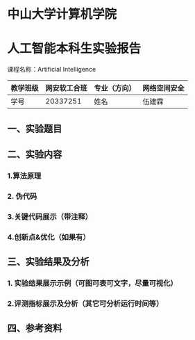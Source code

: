 # 中山大学计算机学院

# **人工智能本科生实验报告**

 

课程名称：Artificial Intelligence

| 教学班级 | 网安软工合班 | 专业（方向） | 网络空间安全 |
| -------- | ------------ | ------------ | ------------ |
| 学号     | 20337251     | 姓名         | 伍建霖       |

## 一、实验题目



## 二、实验内容

### 1.算法原理



### 2. 伪代码



### 3.关键代码展示（带注释）



### 4.创新点&优化（如果有）

 

## 三、实验结果及分析

### 1. 实验结果展示示例（可图可表可文字，尽量可视化）



### 2.评测指标展示及分析（其它可分析运行时间等）



## 四、参考资料

